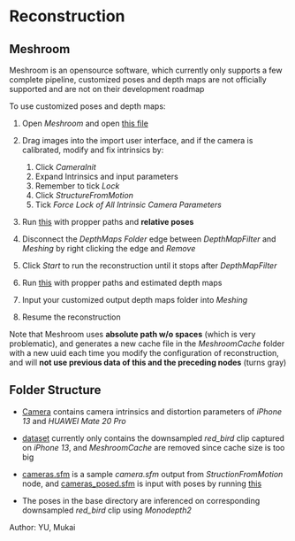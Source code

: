 # Reconstruction

## Meshroom

Meshroom is an opensource software, which currently only supports a few complete pipeline, customized poses and depth maps are not officially supported and are not on their development roadmap

To use customized poses and depth maps:

1. Open *Meshroom* and open [this file](./dataset/iPhone13/red_bird/meshroom_files/downsampled_with_depth/red-bird.mg)

1. Drag images into the import user interface, and if the camera is calibrated, modify and fix intrinsics by:
    1. Click *CameraInit*
    1. Expand Intrinsics and input parameters
    1. Remember to tick *Lock*
    1. Click *StructureFromMotion*
    1. Tick *Force Lock of All Intrinsic Camera Parameters*

1. Run [this](./convert_meshroom_cameraSfM.ipynb) with propper paths and **relative poses**

1. Disconnect the *DepthMaps Folder* edge between *DepthMapFilter* and *Meshing* by right clicking the edge and *Remove*

1. Click *Start* to run the reconstruction until it stops after *DepthMapFilter*

1. Run [this](./convert_meshroom_depth_map.ipynb) with propper paths and estimated depth maps

1. Input your customized output depth maps folder into *Meshing*

1. Resume the reconstruction

Note that Meshroom uses **absolute path w/o spaces** (which is very problematic), and generates a new cache file in the *MeshroomCache* folder with a new uuid each time you modify the configuration of reconstruction, and will **not use previous data of this and the preceding nodes** (turns gray)

## Folder Structure

- [Camera](./Camera/) contains camera intrinsics and distortion parameters of *iPhone 13* and *HUAWEI Mate 20 Pro*

- [dataset](./dataset/) currently only contains the downsampled *red_bird* clip captured on *iPhone 13*, and *MeshroomCache* are removed since cache size is too big

- [cameras.sfm](./cameras.sfm) is a sample *camera.sfm* output from *StructionFromMotion* node, and [cameras_posed.sfm](./cameras_posed.sfm) is input with poses by running [this](./convert_meshroom_cameraSfM.ipynb)

- The poses in the base directory are inferenced on corresponding downsampled *red_bird* clip using *Monodepth2*

Author: YU, Mukai
